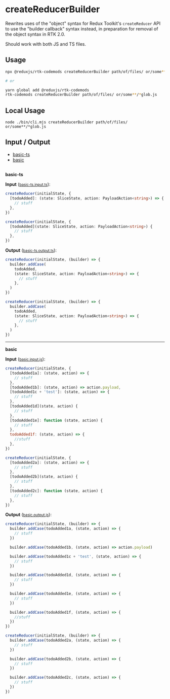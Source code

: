 # createReducerBuilder

Rewrites uses of the "object" syntax for Redux Toolkit's `createReducer` API to use the "builder callback" syntax instead, in preparation for removal of the object syntax in RTK 2.0.

Should work with both JS and TS files.

## Usage

```bash
npx @reduxjs/rtk-codemods createReducerBuilder path/of/files/ or/some**/*glob.js

# or

yarn global add @reduxjs/rtk-codemods
rtk-codemods createReducerBuilder path/of/files/ or/some**/*glob.js
```

## Local Usage

```
node ./bin/cli.mjs createReducerBuilder path/of/files/ or/some**/*glob.js
```

## Input / Output

<!--FIXTURES_TOC_START-->

- [basic-ts](#basic-ts)
- [basic](#basic)
<!--FIXTURES_TOC_END-->

## <!--FIXTURES_CONTENT_START-->

<a id="basic-ts">**basic-ts**</a>

**Input** (<small>[basic-ts.input.ts](transforms\createReducerBuilder__testfixtures__\basic-ts.input.ts)</small>):

```ts
createReducer(initialState, {
  [todoAdded]: (state: SliceState, action: PayloadAction<string>) => {
    // stuff
  },
})

createReducer(initialState, {
  [todoAdded](state: SliceState, action: PayloadAction<string>) {
    // stuff
  },
})
```

**Output** (<small>[basic-ts.output.ts](transforms\createReducerBuilder__testfixtures__\basic-ts.output.ts)</small>):

```ts
createReducer(initialState, (builder) => {
  builder.addCase(
    todoAdded,
    (state: SliceState, action: PayloadAction<string>) => {
      // stuff
    },
  )
})

createReducer(initialState, (builder) => {
  builder.addCase(
    todoAdded,
    (state: SliceState, action: PayloadAction<string>) => {
      // stuff
    },
  )
})
```

---

<a id="basic">**basic**</a>

**Input** (<small>[basic.input.js](transforms\createReducerBuilder__testfixtures__\basic.input.js)</small>):

```js
createReducer(initialState, {
  [todoAdded1a]: (state, action) => {
    // stuff
  },
  [todoAdded1b]: (state, action) => action.payload,
  [todoAdded1c + 'test']: (state, action) => {
    // stuff
  },
  [todoAdded1d](state, action) {
    // stuff
  },
  [todoAdded1e]: function (state, action) {
    // stuff
  },
  todoAdded1f: (state, action) => {
    //stuff
  },
})

createReducer(initialState, {
  [todoAdded2a]: (state, action) => {
    // stuff
  },
  [todoAdded2b](state, action) {
    // stuff
  },
  [todoAdded2c]: function (state, action) {
    // stuff
  },
})
```

**Output** (<small>[basic.output.js](transforms\createReducerBuilder__testfixtures__\basic.output.js)</small>):

```js
createReducer(initialState, (builder) => {
  builder.addCase(todoAdded1a, (state, action) => {
    // stuff
  })

  builder.addCase(todoAdded1b, (state, action) => action.payload)

  builder.addCase(todoAdded1c + 'test', (state, action) => {
    // stuff
  })

  builder.addCase(todoAdded1d, (state, action) => {
    // stuff
  })

  builder.addCase(todoAdded1e, (state, action) => {
    // stuff
  })

  builder.addCase(todoAdded1f, (state, action) => {
    //stuff
  })
})

createReducer(initialState, (builder) => {
  builder.addCase(todoAdded2a, (state, action) => {
    // stuff
  })

  builder.addCase(todoAdded2b, (state, action) => {
    // stuff
  })

  builder.addCase(todoAdded2c, (state, action) => {
    // stuff
  })
})
```

<!--FIXTURES_CONTENT_END-->
